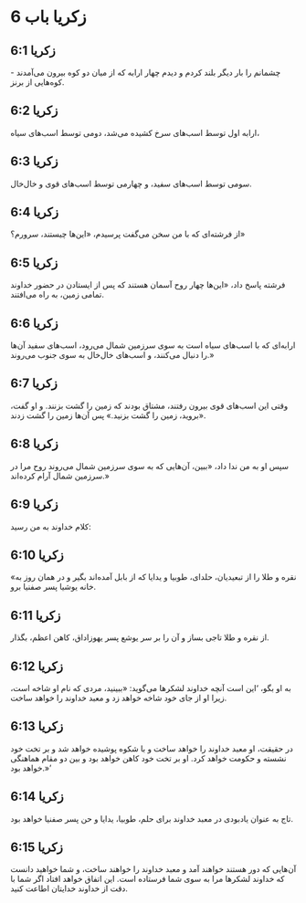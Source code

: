 # زکریا باب 6

## زکریا 6:1
چشمانم را بار دیگر بلند کردم و دیدم چهار ارابه که از میان دو کوه بیرون می‌آمدند - کوه‌هایی از برنز.

## زکریا 6:2
ارابه اول توسط اسب‌های سرخ کشیده می‌شد، دومی توسط اسب‌های سیاه،

## زکریا 6:3
سومی توسط اسب‌های سفید، و چهارمی توسط اسب‌های قوی و خال‌خال.

## زکریا 6:4
از فرشته‌ای که با من سخن می‌گفت پرسیدم، «این‌ها چیستند، سرورم؟»

## زکریا 6:5
فرشته پاسخ داد، «این‌ها چهار روح آسمان هستند که پس از ایستادن در حضور خداوند تمامی زمین، به راه می‌افتند.

## زکریا 6:6
ارابه‌ای که با اسب‌های سیاه است به سوی سرزمین شمال می‌رود، اسب‌های سفید آن‌ها را دنبال می‌کنند، و اسب‌های خال‌خال به سوی جنوب می‌روند.»

## زکریا 6:7
وقتی این اسب‌های قوی بیرون رفتند، مشتاق بودند که زمین را گشت بزنند. و او گفت، «بروید، زمین را گشت بزنید.» پس آن‌ها زمین را گشت زدند.

## زکریا 6:8
سپس او به من ندا داد، «ببین، آن‌هایی که به سوی سرزمین شمال می‌روند روح مرا در سرزمین شمال آرام کرده‌اند.»

## زکریا 6:9
کلام خداوند به من رسید:

## زکریا 6:10
«نقره و طلا را از تبعیدیان، حلدای، طوبیا و یدایا که از بابل آمده‌اند بگیر و در همان روز به خانه یوشیا پسر صفنیا برو.

## زکریا 6:11
از نقره و طلا تاجی بساز و آن را بر سر یوشع پسر یهوزاداق، کاهن اعظم، بگذار.

## زکریا 6:12
به او بگو، ‘این است آنچه خداوند لشکرها می‌گوید: «ببینید، مردی که نام او شاخه است، زیرا او از جای خود شاخه خواهد زد و معبد خداوند را خواهد ساخت.

## زکریا 6:13
در حقیقت، او معبد خداوند را خواهد ساخت و با شکوه پوشیده خواهد شد و بر تخت خود نشسته و حکومت خواهد کرد. او بر تخت خود کاهن خواهد بود و بین دو مقام هماهنگی خواهد بود.»’

## زکریا 6:14
تاج به عنوان یادبودی در معبد خداوند برای حلم، طوبیا، یدایا و حن پسر صفنیا خواهد بود.

## زکریا 6:15
آن‌هایی که دور هستند خواهند آمد و معبد خداوند را خواهند ساخت، و شما خواهید دانست که خداوند لشکرها مرا به سوی شما فرستاده است. این اتفاق خواهد افتاد اگر شما با دقت از خداوند خدایتان اطاعت کنید.

